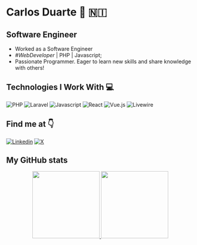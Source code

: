 # Carlos Duarte 💙 🇳🇮

## Software Engineer

- Worked as a Software Engineer
- _#WebDeveloper_ | PHP | Javascript;
- Passionate Programmer. Eager to learn new skills and share knowledge with others!

## Technologies I Work With 💻

![PHP](https://img.shields.io/badge/PHP-777BB4?style=flat&logo=php&logoColor=white)
![Laravel](https://img.shields.io/badge/Laravel-FF2D20?style=flat&logo=laravel&logoColor=white)
![Javascript](https://img.shields.io/badge/JavaScript-323330?style=flat&logo=javascript&logoColor=F7DF1E)
![React](https://img.shields.io/badge/React-20232A?style=flat&logo=react&logoColor=61DAFB)
![Vue.js](https://img.shields.io/badge/Vue%20js-35495E?style=flat&logo=vuedotjs&logoColor=4FC08D)
![Livewire](https://img.shields.io/badge/livewire-4e56a6?style=flat&logo=livewire&logoColor=white)

## Find me at 👇

[![Linkedin](https://img.shields.io/badge/LinkedIn-0A66C2?style=flat&logo=linkedin&logoColor=white)](https://www.linkedin.com/in/carlosduarte17/)
[![X](https://img.shields.io/badge/Twitter-000000?style=flat&logo=x&logoColor=white)](https://x.com/_CarlosD17_)

## My GitHub stats

<p align="center">
  <a href="https://github.com/CarlosDuarte17">
    <img height="180em" src="https://github-readme-stats-eight-theta.vercel.app/api?username=CarlosDuarte17&show_icons=true&theme=buefy&count_private=true"/>
    <img height="180em" src="https://github-readme-stats-eight-theta.vercel.app/api/top-langs/?username=CarlosDuarte17&layout=compact&langs_count=8&theme=buefy&count_private=true"/>
  </a>  
</p>
